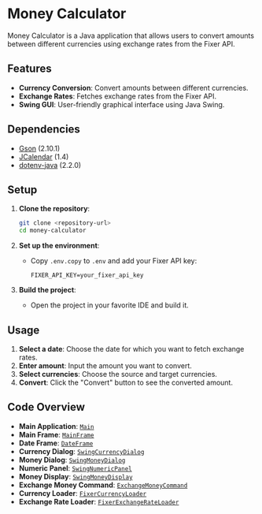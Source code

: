 # Money Calculator

Money Calculator is a Java application that allows users to convert amounts between different currencies using exchange rates from the Fixer API.

## Features

- **Currency Conversion**: Convert amounts between different currencies.
- **Exchange Rates**: Fetches exchange rates from the Fixer API.
- **Swing GUI**: User-friendly graphical interface using Java Swing.

## Dependencies

- [Gson](https://github.com/google/gson) (2.10.1)
- [JCalendar](https://toedter.com/jcalendar/) (1.4)
- [dotenv-java](https://github.com/cdimascio/dotenv-java) (2.2.0)

## Setup

1. **Clone the repository**:

    ```sh
    git clone <repository-url>
    cd money-calculator
    ```

2. **Set up the environment**:
    - Copy `.env.copy` to `.env` and add your Fixer API key:

        ```env
        FIXER_API_KEY=your_fixer_api_key
        ```

3. **Build the project**:
   - Open the project in your favorite IDE and build it.

## Usage

1. **Select a date**: Choose the date for which you want to fetch exchange rates.
2. **Enter amount**: Input the amount you want to convert.
3. **Select currencies**: Choose the source and target currencies.
4. **Convert**: Click the "Convert" button to see the converted amount.

## Code Overview

- **Main Application**: [`Main`](src/main/java/software/ulpgc/money/calculator/swing/Main.java)
- **Main Frame**: [`MainFrame`](src/main/java/software/ulpgc/money/calculator/swing/MainFrame.java)
- **Date Frame**: [`DateFrame`](src/main/java/software/ulpgc/money/calculator/swing/DateFrame.java)
- **Currency Dialog**: [`SwingCurrencyDialog`](src/main/java/software/ulpgc/money/calculator/swing/SwingCurrencyDialog.java)
- **Money Dialog**: [`SwingMoneyDialog`](src/main/java/software/ulpgc/money/calculator/swing/SwingMoneyDialog.java)
- **Numeric Panel**: [`SwingNumericPanel`](src/main/java/software/ulpgc/money/calculator/swing/SwingNumericPanel.java)
- **Money Display**: [`SwingMoneyDisplay`](src/main/java/software/ulpgc/money/calculator/swing/SwingMoneyDisplay.java)
- **Exchange Money Command**: [`ExchangeMoneyCommand`](src/main/java/software/ulpgc/money/calculator/command/ExchangeMoneyCommand.java)
- **Currency Loader**: [`FixerCurrencyLoader`](src/main/java/software/ulpgc/money/calculator/fixerws/FixerCurrencyLoader.java)
- **Exchange Rate Loader**: [`FixerExchangeRateLoader`](src/main/java/software/ulpgc/money/calculator/fixerws/FixerExchangeRateLoader.java)
